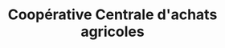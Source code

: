 ---
title: "Coopérative Centrale d'achats agricoles"
url: /thuir/cooperative-centrale-dachats-agricoles/
shop: magasin de variétés
---